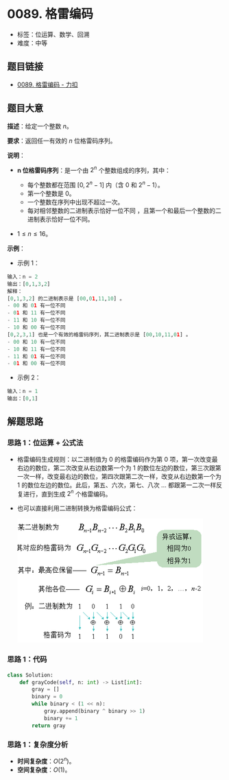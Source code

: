 # 0089. 格雷编码

- 标签：位运算、数学、回溯
- 难度：中等

## 题目链接

- [0089. 格雷编码 - 力扣](https://leetcode.cn/problems/gray-code/)

## 题目大意

**描述**：给定一个整数 $n$。

**要求**：返回任一有效的 $n$ 位格雷码序列。

**说明**：

- **n 位格雷码序列**：是一个由 $2^n$ 个整数组成的序列，其中：
  - 每个整数都在范围 $[0, 2^n - 1]$ 内（含 $0$ 和 $2^n - 1$）。
  - 第一个整数是 $0$。
  - 一个整数在序列中出现不超过一次。
  - 每对相邻整数的二进制表示恰好一位不同 ，且第一个和最后一个整数的二进制表示恰好一位不同。

- $1 \le n \le 16$。

**示例**：

- 示例 1：

```python
输入：n = 2
输出：[0,1,3,2]
解释：
[0,1,3,2] 的二进制表示是 [00,01,11,10] 。
- 00 和 01 有一位不同
- 01 和 11 有一位不同
- 11 和 10 有一位不同
- 10 和 00 有一位不同
[0,2,3,1] 也是一个有效的格雷码序列，其二进制表示是 [00,10,11,01] 。
- 00 和 10 有一位不同
- 10 和 11 有一位不同
- 11 和 01 有一位不同
- 01 和 00 有一位不同
```

- 示例 2：

```python
输入：n = 1
输出：[0,1]
```

## 解题思路

### 思路 1：位运算 + 公式法

- 格雷编码生成规则：以二进制值为 $0$ 的格雷编码作为第 $0$ 项，第一次改变最右边的数位，第二次改变从右边数第一个为 $1$ 的数位左边的数位，第三次跟第一次一样，改变最右边的数位，第四次跟第二次一样，改变从右边数第一个为 $1$ 的数位左边的数位。此后，第五、六次，第七、八次 ... 都跟第一二次一样反复进行，直到生成 $2^n$​ 个格雷编码。

- 也可以直接利用二进制转换为格雷编码公式：

  ![image.png](../images/20201024008901.png)

### 思路 1：代码

```python
class Solution:
    def grayCode(self, n: int) -> List[int]:
        gray = []
        binary = 0
        while binary < (1 << n):
            gray.append(binary ^ binary >> 1)
            binary += 1
        return gray
```

### 思路 1：复杂度分析

- **时间复杂度**：$O(2^n)$。
- **空间复杂度**：$O(1)$。
